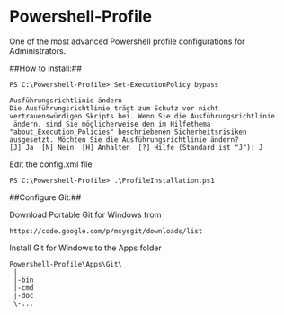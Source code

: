 Powershell-Profile
==================

One of the most advanced Powershell profile configurations for Administrators.

##How to install:##

	PS C:\Powershell-Profile> Set-ExecutionPolicy bypass

	Ausführungsrichtlinie ändern
	Die Ausführungsrichtlinie trägt zum Schutz vor nicht vertrauenswürdigen Skripts bei. Wenn Sie die Ausführungsrichtlinie
	 ändern, sind Sie möglicherweise den im Hilfethema "about_Execution_Policies" beschriebenen Sicherheitsrisiken
	ausgesetzt. Möchten Sie die Ausführungsrichtlinie ändern?
	[J] Ja  [N] Nein  [H] Anhalten  [?] Hilfe (Standard ist "J"): J

Edit the config.xml file


	PS C:\Powershell-Profile> .\ProfileInstallation.ps1

##Configure Git:##

Download Portable Git for Windows from

	https://code.google.com/p/msysgit/downloads/list
	
Install Git for Windows to the Apps folder

	Powershell-Profile\Apps\Git\
	 |
	 |-bin
	 |-cmd
	 |-doc
	 \-...